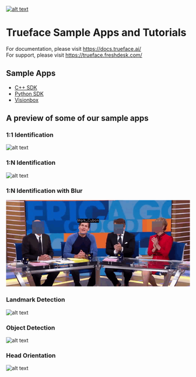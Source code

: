 [![alt text](https://i.ibb.co/dJz6kF6/trueface-logo.png)](https://www.trueface.ai/)
# Trueface Sample Apps and Tutorials

For documentation, please visit https://docs.trueface.ai/
<br />
For support, please visit https://trueface.freshdesk.com/

## Sample Apps
* [C++ SDK](./cpp_sdk/)
* [Python SDK](./python_sdk/)
* [Visionbox](./visionbox_apps/)

## A preview of some of our sample apps
### 1:1 Identification
![alt text](https://i.ibb.co/G2skdHJ/Untitled-presentation-1.jpg)

### 1:N Identification
![alt text](./cpp_sdk/facial_recognition/1N/demo_gifs/demo3.gif)

### 1:N Identification with Blur
![alt text](./cpp_sdk/facial_recognition/blur/demo_gifs/demo2.gif)

### Landmark Detection
![alt text](./cpp_sdk/landmark_detection/live_streaming/demo_gifs/demo2.gif)

### Object Detection
![alt text](./cpp_sdk/object_detection/demo_gifs/demo2.gif)

### Head Orientation
![alt text](./cpp_sdk/head_orientation/demo_gifs/demo1.gif)

